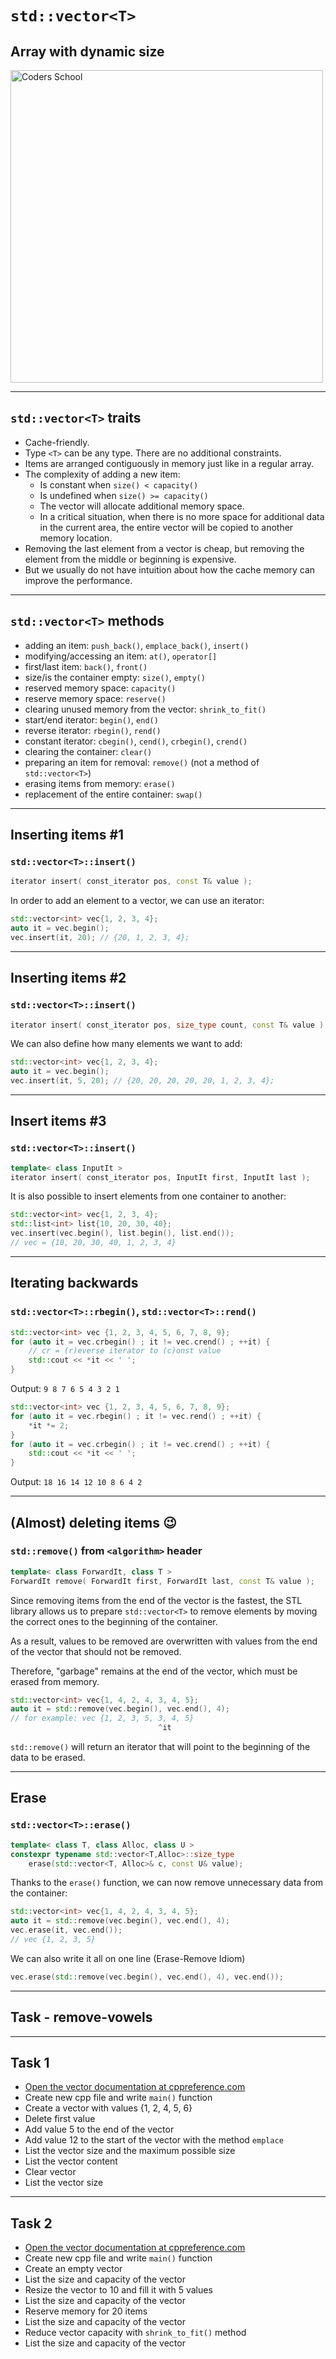<!-- .slide: data-background="#111111" -->

# `std::vector<T>`

## Array with dynamic size

<a href="https://coders.school">
    <img width="500" src="../img/coders_school_logo.png" alt="Coders School" class="plain">
</a>

___

## `std::vector<T>` traits

* <!-- .element: class="fragment fade-in" --> Cache-friendly.
* <!-- .element: class="fragment fade-in" --> Type <code>&lt;T&gt;</code> can be any type. There are no additional constraints.
* <!-- .element: class="fragment fade-in" --> Items are arranged contiguously in memory just like in a regular array.
* <!-- .element: class="fragment fade-in" --> The complexity of adding a new item:
  * <!-- .element: class="fragment fade-in" --> Is constant when  <code>size() < capacity()</code>
  * <!-- .element: class="fragment fade-in" --> Is undefined when <code>size() >= capacity()</code>
  * <!-- .element: class="fragment fade-in" --> The vector will allocate additional memory space.
  * <!-- .element: class="fragment fade-in" --> In a critical situation, when there is no more space for additional data in the current area, the entire vector will be copied to another memory location.
* <!-- .element: class="fragment fade-in" --> Removing the last element from a vector is cheap, but removing the element from the middle or beginning is expensive.
* <!-- .element: class="fragment fade-in" --> But we usually do not have intuition about how the cache memory can improve the performance.

___
<!-- .element: style="font-size: 0.9em" -->

## `std::vector<T>` methods

* <!-- .element: class="fragment fade-in" --> adding an item: <code>push_back()</code>, <code>emplace_back()</code>, <code>insert()</code>
* <!-- .element: class="fragment fade-in" --> modifying/accessing an item: <code>at()</code>, <code>operator[]</code>
* <!-- .element: class="fragment fade-in" --> first/last item: <code>back()</code>, <code>front()</code>
* <!-- .element: class="fragment fade-in" --> size/is the container empty: <code>size()</code>, <code>empty()</code>
* <!-- .element: class="fragment fade-in" --> reserved memory space: <code>capacity()</code>
* <!-- .element: class="fragment fade-in" --> reserve memory space: <code>reserve()</code>
* <!-- .element: class="fragment fade-in" --> clearing unused memory from the vector: <code>shrink_to_fit()</code>
* <!-- .element: class="fragment fade-in" --> start/end iterator: <code>begin()</code>, <code>end()</code>
* <!-- .element: class="fragment fade-in" --> reverse iterator: <code>rbegin()</code>, <code>rend()</code>
* <!-- .element: class="fragment fade-in" --> constant iterator: <code>cbegin()</code>, <code>cend()</code>, <code>crbegin()</code>, <code>crend()</code>
* <!-- .element: class="fragment fade-in" --> clearing the container: <code>clear()</code>
* <!-- .element: class="fragment fade-in" --> preparing an item for removal: <code>remove()</code> (not a method of <code>std::vector&lt;T&gt;</code>)
* <!-- .element: class="fragment fade-in" --> erasing items from memory: <code>erase()</code>
* <!-- .element: class="fragment fade-in" --> replacement of the entire container: <code>swap()</code>

___

## Inserting items #1

### `std::vector<T>::insert()`

```cpp
iterator insert( const_iterator pos, const T& value );
```
<!-- .element: class="fragment fade-in" -->

In order to add an element to a vector, we can use an iterator:
<!-- .element: class="fragment fade-in" -->

```cpp
std::vector<int> vec{1, 2, 3, 4};
auto it = vec.begin();
vec.insert(it, 20); // {20, 1, 2, 3, 4};
```
<!-- .element: class="fragment fade-in" -->

___

## Inserting items #2

### `std::vector<T>::insert()`

```cpp
iterator insert( const_iterator pos, size_type count, const T& value );
```
<!-- .element: class="fragment fade-in" -->

We can also define how many elements we want to add:
<!-- .element: class="fragment fade-in" -->

```cpp
std::vector<int> vec{1, 2, 3, 4};
auto it = vec.begin();
vec.insert(it, 5, 20); // {20, 20, 20, 20, 20, 1, 2, 3, 4};
```
<!-- .element: class="fragment fade-in" -->

___

## Insert items #3

### `std::vector<T>::insert()`

```cpp
template< class InputIt >
iterator insert( const_iterator pos, InputIt first, InputIt last );
```
<!-- .element: class="fragment fade-in" -->

It is also possible to insert elements from one container to another:
<!-- .element: class="fragment fade-in" -->

```cpp
std::vector<int> vec{1, 2, 3, 4};
std::list<int> list{10, 20, 30, 40};
vec.insert(vec.begin(), list.begin(), list.end());
// vec = {10, 20, 30, 40, 1, 2, 3, 4}
```
<!-- .element: class="fragment fade-in" -->

___

## Iterating backwards

### `std::vector<T>::rbegin()`, `std::vector<T>::rend()`
<!-- .element: style="font-size: 0.9em" -->

```cpp
std::vector<int> vec {1, 2, 3, 4, 5, 6, 7, 8, 9};
for (auto it = vec.crbegin() ; it != vec.crend() ; ++it) {
    // cr = (r)everse iterator to (c)onst value
    std::cout << *it << ' ';
}
```
<!-- .element: class="fragment fade-in" -->

Output: `9 8 7 6 5 4 3 2 1`
<!-- .element: class="fragment fade-in" -->

```cpp
std::vector<int> vec {1, 2, 3, 4, 5, 6, 7, 8, 9};
for (auto it = vec.rbegin() ; it != vec.rend() ; ++it) {
    *it *= 2;
}
for (auto it = vec.crbegin() ; it != vec.crend() ; ++it) {
    std::cout << *it << ' ';
}
```
<!-- .element: class="fragment fade-in" -->

Output: `18 16 14 12 10 8 6 4 2`
<!-- .element: class="fragment fade-in" -->

___
<!-- .slide: style="font-size: 0.85em" -->

## (Almost) deleting items 😉

### `std::remove()` from `<algorithm>` header

```cpp
template< class ForwardIt, class T >
ForwardIt remove( ForwardIt first, ForwardIt last, const T& value );
```
<!-- .element: class="fragment fade-in" -->

Since removing items from the end of the vector is the fastest, the STL library allows us to prepare `std::vector<T>` to remove elements by moving the correct ones to the beginning of the container.

As a result, values to be removed are overwritten with values ​​from the end of the vector that should not be removed.

Therefore, "garbage" remains at the end of the vector, which must be erased from memory.
<!-- .element: class="fragment fade-in" -->

```cpp
std::vector<int> vec{1, 4, 2, 4, 3, 4, 5};
auto it = std::remove(vec.begin(), vec.end(), 4);
// for example: vec {1, 2, 3, 5, 3, 4, 5}
                                 ^it
```
<!-- .element: class="fragment fade-in" -->

`std::remove()` will return an iterator that will point to the beginning of the data to be erased.
<!-- .element: class="fragment fade-in" -->

___

## Erase

### `std::vector<T>::erase()`

```cpp
template< class T, class Alloc, class U >
constexpr typename std::vector<T,Alloc>::size_type
    erase(std::vector<T, Alloc>& c, const U& value);
```
<!-- .element: class="fragment fade-in" -->

Thanks to the `erase()` function, we can now remove unnecessary data from the container:
<!-- .element: class="fragment fade-in" -->

```cpp
std::vector<int> vec{1, 4, 2, 4, 3, 4, 5};
auto it = std::remove(vec.begin(), vec.end(), 4);
vec.erase(it, vec.end());
// vec {1, 2, 3, 5}
```
<!-- .element: class="fragment fade-in" -->

We can also write it all on one line (Erase-Remove Idiom)
<!-- .element: class="fragment fade-in" -->

```cpp
vec.erase(std::remove(vec.begin(), vec.end(), 4), vec.end());
```
<!-- .element: class="fragment fade-in" -->

___

## Task - remove-vowels

___

## Task 1

* [Open the vector documentation at cppreference.com](https://en.cppreference.com/w/cpp/container/vector)
* Create new cpp file and write `main()` function
* Create a vector with values ​​{1, 2, 4, 5, 6}
* Delete first value
* Add value 5 to the end of the vector
* Add value 12 to the start of the vector with the method `emplace`
* List the vector size and the maximum possible size
* List the vector content
* Clear vector
* List the vector size

___

## Task 2

* [Open the vector documentation at cppreference.com](https://en.cppreference.com/w/cpp/container/vector)
* Create new cpp file and write `main()` function
* Create an empty vector
* List the size and capacity of the vector
* Resize the vector to 10 and fill it with 5 values
* List the size and capacity of the vector
* Reserve memory for 20 items
* List the size and capacity of the vector
* Reduce vector capacity with `shrink_to_fit()` method
* List the size and capacity of the vector
